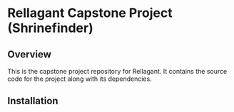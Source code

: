 # Rellagant Capstone Project (Shrinefinder)

## Overview

This is the capstone project repository for Rellagant. It contains the source code for the project along with its dependencies.

## Installation


